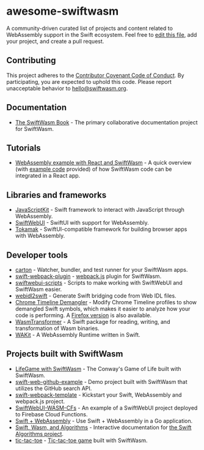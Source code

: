 # awesome-swiftwasm

A community-driven curated list of projects and content related to WebAssembly support in the Swift ecosystem. Feel free to [edit this file](https://github.com/swiftwasm/awesome-swiftwasm/edit/main/README.md), add your project, and create a pull request.

## Contributing

This project adheres to the [Contributor Covenant Code of
Conduct](https://github.com/swiftwasm/awesome-swiftwasm/blob/main/CODE_OF_CONDUCT.md).
By participating, you are expected to uphold this code. Please report
unacceptable behavior to hello@swiftwasm.org.

## Documentation

* [The SwiftWasm Book](https://swiftwasm.github.io/swiftwasm-book) - The primary collaborative documentation project for SwiftWasm.

## Tutorials

* [WebAssembly example with React and SwiftWasm](https://expressflow.com/blog/posts/webassembly-example-with-react-and-swiftwasm) - A quick overview (with [example code](https://github.com/expressflow/webassembly-example-react) provided) of how SwiftWasm code can be integrated in a React app.

## Libraries and frameworks

* [JavaScriptKit](https://github.com/kateinoigakukun/JavaScriptKit/) - Swift framework to interact with JavaScript through WebAssembly.
* [SwiftWebUI](https://github.com/carson-katri/SwiftWebUI) - SwiftUI with support for WebAssembly.
* [Tokamak](https://github.com/swiftwasm/Tokamak) - SwiftUI-compatible framework for building browser apps with WebAssembly.

## Developer tools

* [carton](https://github.com/swiftwasm/carton) - Watcher, bundler, and test runner for your SwiftWasm apps.
* [swift-webpack-plugin](https://github.com/swiftwasm/swift-webpack-plugin) - [webpack.js](https://webpack.js.org/) plugin for SwiftWasm.
* [swiftwebui-scripts](https://github.com/carson-katri/swiftwebui-scripts) - Scripts to make working with SwiftWebUI and SwiftWasm easier.
* [webidl2swift](https://github.com/Apodini/webidl2swift) - Generate Swift bridging code from Web IDL files.
* [Chrome Timeline Demangler](https://observablehq.com/d/0f532c6afb81f2d8) - Modify Chrome Timeline profiles to show demangled Swift symbols, which makes it easier to analyze how your code is performing. A [Firefox version](https://observablehq.com/d/1ab06632b2f63dc3) is also available.
* [WasmTransformer](https://github.com/swiftwasm/WasmTransformer) - A Swift package for reading, writing, and transformation of Wasm binaries.
* [WAKit](https://github.com/akkyie/WAKit) - A WebAssembly Runtime written in Swift. 

## Projects built with SwiftWasm

* [LifeGame with SwiftWasm](https://github.com/kateinoigakukun/life-game-with-swiftwasm) - The Conway's Game of Life built with SwiftWasm.
* [swift-web-github-example](https://github.com/swiftwasm/swift-web-github-example) - Demo project built with SwiftWasm that utilizes the GitHub search API.
* [swift-webpack-template](https://github.com/swiftwasm/swift-webpack-template) - Kickstart your Swift, WebAssembly and webpack.js project.
* [SwiftWebUI-WASM-CFs](https://github.com/1amageek/SwiftWebUI-WASM-CFs) - An example of a SwiftWebUI project deployed to Firebase Cloud Functions.
* [Swift + WebAssembly](https://github.com/hassan-shahbazi/swiftwasm-go) - Use Swift + WebAssembly in a Go application. 
* [Swift, Wasm, and Algorithms](https://github.com/johngarrett/swal-wasm) - Interactive documentation for [the Swift Algorithms project](https://github.com/apple/swift-algorithms).
* [tic-tac-toe](https://github.com/johngarrett/tic-tac-toe) - [Tic-tac-toe game](https://garrepi.dev/tic-tac-toe/) built with SwiftWasm.
